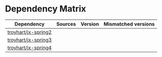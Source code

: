 # Dependency Matrix

Dependency | Sources | Version | Mismatched versions
---------- | ------- | ------- | -------------------
[troyhart/jx-spring2](https://github.com/troyhart/jx-spring2.git) |  | []() | 
[troyhart/jx-spring3](https://github.com/troyhart/jx-spring3.git) |  | []() | 
[troyhart/jx-spring4](https://github.com/troyhart/jx-spring4.git) |  | []() | 
